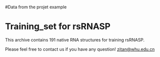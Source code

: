 #Data from the projet example

# Training_set for rsRNASP

This archive contains 191 native RNA structures for training rsRNASP.

Please feel free to contact us if you have any question!
zjtan@whu.edu.cn
